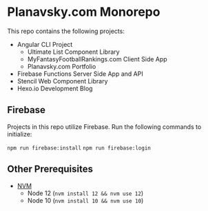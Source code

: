 # Planavsky.com Monorepo

This repo contains the following projects:
- Angular CLI Project
  - Ultimate List Component Library
  - MyFantasyFootballRankings.com Client Side App
  - Planavsky.com Portfolio 
- Firebase Functions Server Side App and API
- Stencil Web Component Library
- Hexo.io Development Blog

## Firebase

Projects in this repo utilize Firebase. Run the following commands to initialize:

`npm run firebase:install` 
`npm run firebase:login`

## Other Prerequisites

- [NVM](https://github.com/nvm-sh/nvm)
  - Node 12 (`nvm install 12 && nvm use 12`)
  - Node 10 (`nvm install 10 && nvm use 10`)




